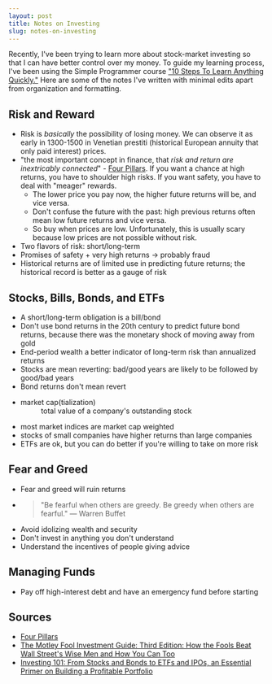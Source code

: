 ```yaml
---
layout: post
title: Notes on Investing
slug: notes-on-investing
---
```


Recently, I've been trying to learn more about stock-market investing so that I
can have better control over my money. To guide my learning process, I've been
using the Simple Programmer course ["10 Steps To Learn Anything
Quickly."](https://simpleprogrammer.com/products/learn-anything-quickly) Here
are some of the notes I've written with minimal edits apart from organization
and formatting.

## Risk and Reward

- Risk is *basically* the possibility of losing money. We can observe it as
  early in 1300-1500 in Venetian prestiti (historical European annuity that only
  paid interest) prices.
- "the most important concept in finance, that *risk and return are inextricably
  connected*" - [Four Pillars](https://smile.amazon.com/Four-Pillars-Investing-Building-Portfolio-ebook/dp/B0041842TW/).
  If you want a chance at high returns, you have to shoulder high risks. If you
  want safety, you have to deal with "meager" rewards.
  - The lower price you pay now, the higher future returns will be, and vice
    versa.
  - Don't confuse the future with the past: high previous returns often mean low
    future returns and vice versa.
  - So buy when prices are low. Unfortunately, this is usually scary because low
    prices are not possible without risk.
- Two flavors of risk: short/long-term
- Promises of safety + very high returns &rarr; probably fraud
- Historical returns are of limited use in predicting future returns; the
  historical record is better as a gauge of risk

## Stocks, Bills, Bonds, and ETFs

- A short/long-term obligation is a bill/bond
- Don't use bond returns in the 20th century to predict future bond returns,
  because there was the monetary shock of moving away from gold
- End-period wealth a better indicator of long-term risk than annualized returns
- Stocks are mean reverting: bad/good years are likely to be followed by
  good/bad years
- Bond returns don't mean revert
- <dl><dt>market cap(tialization)</dt><dd>total value of a company's outstanding stock</dd></dl>
- most market indices are market cap weighted
- stocks of small companies have higher returns than large companies
- ETFs are ok, but you can do better if you're willing to take on more risk

## Fear and Greed

- Fear and greed will ruin returns
- > "Be fearful when others are greedy. Be greedy when others are fearful."
  &mdash; Warren Buffet
- Avoid idolizing wealth and security
- Don't invest in anything you don't understand
- Understand the incentives of people giving advice

## Managing Funds

- Pay off high-interest debt and have an emergency fund before starting

## Sources

- [Four Pillars](https://smile.amazon.com/Four-Pillars-Investing-Building-Portfolio-ebook/dp/B0041842TW/)
- [The Motley Fool Investment Guide: Third Edition: How the Fools Beat Wall
  Street's Wise Men and How You Can
  Too](https://smile.amazon.com/Motley-Fool-Investment-Guide-Streets-ebook/dp/B01M4QEGG2/ref=tmm_kin_swatch_0?_encoding=UTF8&qid=1592346722&sr=1-13)
- [Investing 101: From Stocks and Bonds to ETFs and IPOs, an Essential Primer on
  Building a Profitable
  Portfolio](https://smile.amazon.com/Michele-Cagan-ebook/dp/B0187QKBZ2/ref=tmm_kin_swatch_0?_encoding=UTF8&qid=1592346722&sr=1-14)
